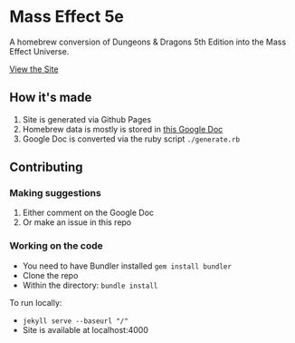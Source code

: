 # Mass Effect 5e
A homebrew conversion of Dungeons & Dragons 5th Edition into the Mass Effect Universe.

 [View the Site](https://queryluke.github.io/masseffect-5e)
 
 ## How it's made
 
 1. Site is generated via Github Pages
 2. Homebrew data is mostly is stored in [this Google Doc](https://docs.google.com/spreadsheets/d/1RilxN9RRAuSwZoeuC5YN5xwBvZNk7BuhASQKof44bBo/edit?usp=sharing)
 3. Google Doc is converted via the ruby script `./generate.rb`
 
 ## Contributing
 
 ### Making suggestions
 
 1. Either comment on the Google Doc
 2. Or make an issue in this repo
 
 ### Working on the code
 * You need to have Bundler installed `gem install bundler`
 * Clone the repo
 * Within the directory: `bundle install`
 
 To run locally:
 
 * `jekyll serve --baseurl "/"`
 * Site is available at localhost:4000
